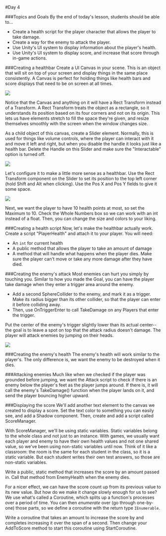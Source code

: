 #Day 4

###Topics and Goals
By the end of today's lesson, students should be able to...
- Create a health script for the player character that allows the player to take damage.
- Create a way for the enemy to attack the player.
- Use Unity's UI system to display information about the player's health.
- Use Unity's UI system to display score, and increase that score through in-game actions.

###Creating a healthbar
Create a UI Canvas in your scene. This is an object that will sit on top of your screen and display things in the same place consistently. A Canvas is perfect for holding things like health bars and score displays that need to be on screen at all times.

![](https://github.com/junior-devleague/spring-break-unity/blob/master/Day4/Screenshots/canvas.png)

Notice that the Canvas and anything on it will have a Rect Transform instead of a Transform. A Rect Transform treats the object as a rectangle, so it understands its position based on its four corners and not on its origin. This lets us have elements stretch to fill the space they're given, and resize themselves smoothly with the screen when the window changes size.

As a child object of this canvas, create a Slider element. Normally, this is used for things like volume controls, where the player can interact with it and move it left and right, but when you disable the handle it looks just like a health bar. Delete the Handle on this Slider and make sure the "Interactable" option is turned off.

![](https://github.com/junior-devleague/spring-break-unity/blob/master/Day4/Screenshots/slider.png)

Let's configure it to make a little more sense as a healthbar. Use the Rect Transform component on the Slider to set its position to the top left corner (hold Shift and Alt when clicking). Use the Pos X and Pos Y fields to give it some space.

![](https://github.com/junior-devleague/spring-break-unity/blob/master/Day4/Screenshots/pivot.png)

Next, we want the player to have 10 health points at most, so set the Maximum to 10. Check the Whole Numbers box so we can work with an int instead of a float. Then, you can change the size and colors to your liking.

###Creating a health script
Now, let's make the healthbar actually work. Create a script "PlayerHealth" and attach it to your player. You will need:
- An `int` for current health
- A public method that allows the player to take an amount of damage
- A method that will handle what happens when the player dies. Make sure the player can't move or take any more damage after they have died.

###Creating the enemy's attack
Most enemies can hurt you simply by touching you. Similar to how you made the Goal, you can have the player take damage when they enter a trigger area around the enemy. 
- Add a second SphereCollider to the enemy, and mark it as a trigger. Make its radius bigger than its other collider, so that the player can enter it before colliding away.
- Then, use OnTriggerEnter to call TakeDamage on any Players that enter the trigger.

Put the center of the enemy's trigger slightly lower than its actual center--the goal is to leave a spot on top that the attack radius doesn't damage. The player will attack enemies by jumping on their heads.

![](https://github.com/junior-devleague/spring-break-unity/blob/master/Day4/Screenshots/hitbox.png)

###Creating the enemy's health
The enemy's health will work similar to the player's. The only difference is, we want the enemy to be destroyed when it dies.

###Attacking enemies
Much like when we checked if the player was grounded before jumping, we want the Attack script to check if there is an enemy below the player's feet as the player jumps around. If there is, it will call the enemy's TakeDamage() function when the player lands on it, and send the player bouncing higher upward.

###Displaying the score
We'll add another text element to the canvas we created to display a score. Set the text color to something you can easily see, and add a Shadow component. Then, create and add a script called ScoreManager.

With ScoreManager, we'll be using static variables. Static variables belong to the whole class and not just to an instance. With games, we usually want each player and enemy to have their own health values and not one shared value, so we've been using non-static variables until now. Think of it like a classroom: the room is the same for each student in the class, so it is a static variable. But each student writes their own test answers, so those are non-static variables. 

Write a public, static method that increases the score by an amount passed in. Call that method from EnemyHealth when the enemy dies.

For a nicer effect, we can have the score count up from its previous value to its new value. But how do we make it change slowly enough for us to see? We use what's called a Coroutine, which splits up a function's processes over a period of time. You can then _enumerate_ over (go through one-by-one) those parts, so we define a coroutine with the return type `IEnumerable`.

Write a coroutine that takes an amount to increase the score by and completes increasing it over the span of a second. Then change your AddToScore method to start this coroutine using StartCoroutine.

